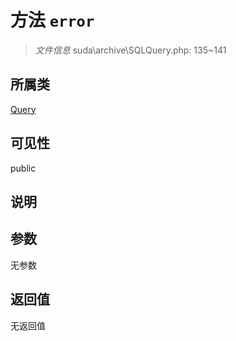 # 方法 `error`

> *文件信息* suda\archive\SQLQuery.php: 135~141

## 所属类 

[Query](../Query.md)

## 可见性

 public 

## 说明



## 参数


无参数


## 返回值

无返回值
